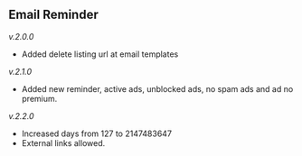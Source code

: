 Email Reminder
--

*v.2.0.0*

- Added delete listing url at email templates

*v.2.1.0*

- Added new reminder, active ads, unblocked ads, no spam ads and ad no premium.

 *v.2.2.0*
 
 - Increased days from 127 to 2147483647
 - External links allowed. 
 